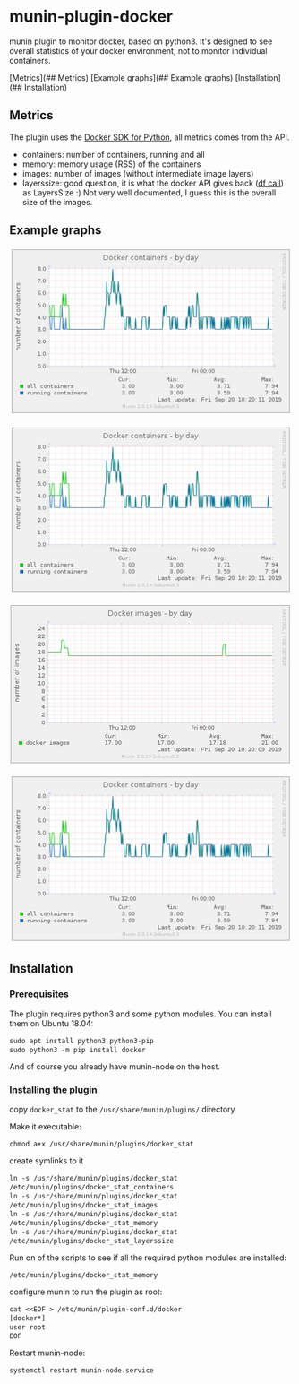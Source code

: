 # munin-plugin-docker

munin plugin to monitor docker, based on python3. It's designed to see overall statistics of your docker environment, not to monitor individual containers.

[Metrics](## Metrics)
[Example graphs](## Example graphs)
[Installation](## Installation)

## Metrics

The plugin uses the [Docker SDK for Python](https://docker-py.readthedocs.io/en/stable/), all metrics comes from the API.
  * containers: number of containers, running and all
  * memory: memory usage (RSS) of the containers
  * images: number of images (without intermediate image layers)
  * layerssize: good question, it is what the docker API gives back ([df call](https://docker-py.readthedocs.io/en/stable/api.html#module-docker.api.daemon)) as LayersSize :) Not very well documented, I guess this is the overall size of the images.

## Example graphs

![Number of containers](https://github.com/atommaki/munin-plugin-docker/raw/master/screenshots/munin-plugin-docker-screenshot-containers.png "Number of containers")

![Containers memory usage](https://github.com/atommaki/munin-plugin-docker/raw/master/screenshots/munin-plugin-docker-screenshot-containers.png "Containers memory usage")

![Number of images](https://github.com/atommaki/munin-plugin-docker/raw/master/screenshots/munin-plugin-docker-screenshot-images.png "Number of images")

![Docker LayersSize](https://github.com/atommaki/munin-plugin-docker/raw/master/screenshots/munin-plugin-docker-screenshot-containers.png "Docker LayersSize")


## Installation
### Prerequisites
The plugin requires python3 and some python modules. You can install them on Ubuntu 18.04:
```
sudo apt install python3 python3-pip
sudo python3 -m pip install docker
```
And of course you already have munin-node on the host.

### Installing the plugin
copy `docker_stat` to the `/usr/share/munin/plugins/` directory

Make it executable:
```
chmod a+x /usr/share/munin/plugins/docker_stat
```

create symlinks to it
```
ln -s /usr/share/munin/plugins/docker_stat /etc/munin/plugins/docker_stat_containers
ln -s /usr/share/munin/plugins/docker_stat /etc/munin/plugins/docker_stat_images
ln -s /usr/share/munin/plugins/docker_stat /etc/munin/plugins/docker_stat_memory
ln -s /usr/share/munin/plugins/docker_stat /etc/munin/plugins/docker_stat_layerssize
```

Run on of the scripts to see if all the required python modules are installed:
```
/etc/munin/plugins/docker_stat_memory
```


configure munin to run the plugin as root:
```
cat <<EOF > /etc/munin/plugin-conf.d/docker
[docker*]
user root
EOF
```

Restart munin-node:
```
systemctl restart munin-node.service
```

